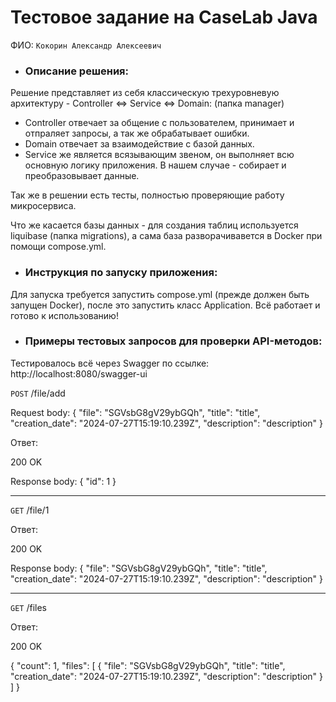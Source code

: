 # Тестовое задание на CaseLab Java

ФИО: `Кокорин Александр Алексеевич`

* ### Описание решения:

Решение представляет из себя классическую трехуровневую архитектуру - Controller <=> Service <=> Domain: (папка manager)
- Controller отвечает за общение с пользователем, принимает и отпраляет запросы, а так же обрабатывает ошибки. 
- Domain отвечает за взаимодействие с базой данных. 
- Service же является всязывающим звеном, он выполняет всю основную логику приложения. В нашем случае - собирает и преобразовывает данные.
  
Так же в решении есть тесты, полностью проверяющие работу микросервиса.

Что же касается базы данных - для создания таблиц используется liquibase (папка migrations), а сама база разворачивавется в Docker при помощи compose.yml.

* ### Инструкция по запуску приложения:

Для запуска требуется запустить compose.yml (прежде должен быть запущен Docker), после это запустить класс Application. Всё работает и готово к использованию!

* ### Примеры тестовых запросов для проверки API-методов:

Тестировалось всё через Swagger по ссылке: http://localhost:8080/swagger-ui

`POST` /file/add

Request body:
{
"file": "SGVsbG8gV29ybGQh",
"title": "title",
"creation_date": "2024-07-27T15:19:10.239Z",
"description": "description"
}

Ответ:

200 OK

Response body:
{
"id": 1
}

---

`GET` /file/1

Ответ:

200 OK

Response body:
{
"file": "SGVsbG8gV29ybGQh",
"title": "title",
"creation_date": "2024-07-27T15:19:10.239Z",
"description": "description"
}

---

`GET` /files

Ответ:

200 OK

{
"count": 1,
"files": [
{
"file": "SGVsbG8gV29ybGQh",
"title": "title",
"creation_date": "2024-07-27T15:19:10.239Z",
"description": "description"
}
]
}
